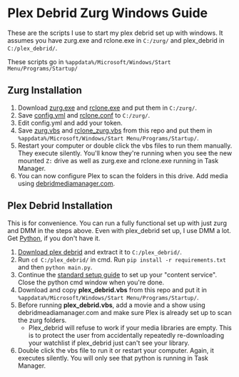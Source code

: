 # Plex Debrid Zurg Windows Guide

These are the scripts I use to start my plex debrid set up with windows. It assumes you have zurg.exe and rclone.exe in `C:/zurg/` and plex_debrid in `C:/plex_debrid/`.

These scripts go in `%appdata%/Microsoft/Windows/Start Menu/Programs/Startup/`

## Zurg Installation

1. Download [zurg.exe](https://github.com/debridmediamanager/zurg-testing/tree/main/releases/) and [rclone.exe](https://rclone.org/downloads/) and put them in `C:/zurg/`.
2. Save [config.yml](https://raw.githubusercontent.com/debridmediamanager/zurg-testing/main/config.yml) and [rclone.conf](https://raw.githubusercontent.com/debridmediamanager/zurg-testing/main/rclone.conf) to `C:/zurg/`.
3. Edit config.yml and add your token.
4. Save [zurg.vbs](https://raw.githubusercontent.com/ignamiranda/plex_debrid_zurg_scripts/main/zurg.vbs) and [rclone_zurg.vbs](https://raw.githubusercontent.com/ignamiranda/plex_debrid_zurg_scripts/main/rclone_zurg.vbs) from this repo and put them in `%appdata%/Microsoft/Windows/Start Menu/Programs/Startup/`.
5. Restart your computer or double click the vbs files to run them manually. They execute silently. You'll know they're running when you see the new mounted `Z:` drive as well as zurg.exe and rclone.exe running in Task Manager.
6. You can now configure Plex to scan the folders in this drive. Add media using [debridmediamanager.com](https://debridmediamanager.com/).

## Plex Debrid Installation

This is for convenience. You can run a fully functional set up with just zurg and DMM in the steps above. Even with plex_debrid set up, I use DMM a lot. Get [Python](https://www.python.org/downloads/), if you don't have it.

1. [Download plex debrid](https://codeload.github.com/itsToggle/plex_debrid/zip/refs/heads/main) and extract it to `C:/plex_debrid/`.
2. Run `cd C:/plex_debrid/` in cmd. Run `pip install -r requirements.txt` and then `python main.py`.
3. Continue the [standard setup guide](https://github.com/itsToggle/plex_debrid#3-page_facing_up-setup-plex_debrid) to set up your "content service". Close the python cmd window when you're done.
4. Download and copy **plex_debrid.vbs** from this repo and put it in `%appdata%/Microsoft/Windows/Start Menu/Programs/Startup/`.
5. Before running **plex_debrid.vbs**, add a movie and a show using debridmeadiamanager.com and make sure Plex is already set up to scan the zurg folders.
   * Plex_debrid will refuse to work if your media libraries are empty. This is to protect the user from accidentally repeatedly re-downloading your watchlist if plex_debrid just can't see your library.
6. Double click the vbs file to run it or restart your computer. Again, it executes silently. You will only see that python is running in Task Manager.
